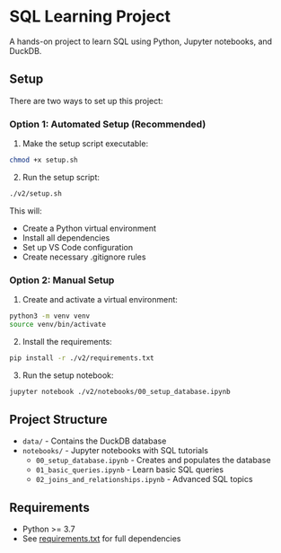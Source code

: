 # SQL Learning Project

A hands-on project to learn SQL using Python, Jupyter notebooks, and DuckDB.

## Setup

There are two ways to set up this project:

### Option 1: Automated Setup (Recommended)

1. Make the setup script executable:
```bash
chmod +x setup.sh
```

2. Run the setup script:
```bash
./v2/setup.sh
```

This will:
- Create a Python virtual environment
- Install all dependencies
- Set up VS Code configuration
- Create necessary .gitignore rules

### Option 2: Manual Setup

1. Create and activate a virtual environment:
```bash
python3 -m venv venv
source venv/bin/activate
```

2. Install the requirements:
```bash
pip install -r ./v2/requirements.txt
```

3. Run the setup notebook:
```bash
jupyter notebook ./v2/notebooks/00_setup_database.ipynb
```

## Project Structure

- `data/` - Contains the DuckDB database
- `notebooks/` - Jupyter notebooks with SQL tutorials
  - `00_setup_database.ipynb` - Creates and populates the database
  - `01_basic_queries.ipynb` - Learn basic SQL queries
  - `02_joins_and_relationships.ipynb` - Advanced SQL topics

## Requirements

- Python >= 3.7
- See [requirements.txt](./v2/requirements.txt) for full dependencies
